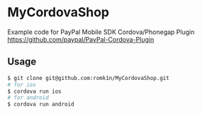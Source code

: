 MyCordovaShop
=============

Example code for PayPal Mobile SDK Cordova/Phonegap Plugin https://github.com/paypal/PayPal-Cordova-Plugin

Usage
-----

```bash
$ git clone git@github.com:romk1n/MyCordovaShop.git
# for ios
$ cordova run ios
# for android
$ cordova run android
``` 
